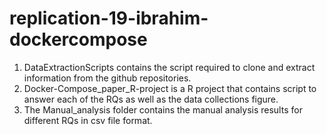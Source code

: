 # replication-19-ibrahim-dockercompose
1. DataExtractionScripts contains the script required to clone and extract information from the github repositories.
2. Docker-Compose_paper_R-project is a R project that contains script to answer each of the RQs as well as the data collections figure.
3. The Manual_analysis folder contains the manual analysis results for different RQs in csv file format.

